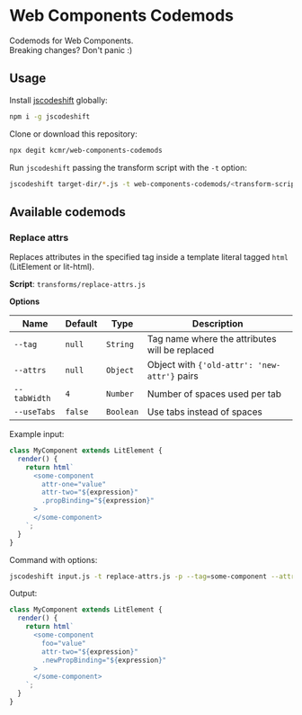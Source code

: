 # Web Components Codemods

Codemods for Web Components.  
Breaking changes? Don't panic :)

## Usage

Install [jscodeshift](https://github.com/facebook/jscodeshift) globally:

```bash
npm i -g jscodeshift
```

Clone or download this repository:

```bash
npx degit kcmr/web-components-codemods
```

Run `jscodeshift` passing the transform script with the `-t` option:

```bash
jscodeshift target-dir/*.js -t web-components-codemods/<transform-script>.js
```

## Available codemods

### Replace attrs

Replaces attributes in the specified tag inside a template literal tagged `html` (LitElement or lit-html).

**Script**: `transforms/replace-attrs.js`

**Options**

| Name         | Default | Type      | Description                                    |
| ------------ | ------- | --------- | ---------------------------------------------- |
| `--tag`      | `null`  | `String`  | Tag name where the attributes will be replaced |
| `--attrs`    | `null`  | `Object`  | Object with `{'old-attr': 'new-attr'}` pairs   |
| `--tabWidth` | `4`     | `Number`  | Number of spaces used per tab                  |
| `--useTabs`  | `false` | `Boolean` | Use tabs instead of spaces                     |

Example input:

```js
class MyComponent extends LitElement {
  render() {
    return html`
      <some-component
        attr-one="value"
        attr-two="${expression}"
        .propBinding="${expression}"
      >
      </some-component>
    `;
  }
}
```

Command with options:

```bash
jscodeshift input.js -t replace-attrs.js -p --tag=some-component --attrs='{"attr-one": "foo", ".propBinding": ".newPropBinding"}'
```

Output:

```js
class MyComponent extends LitElement {
  render() {
    return html`
      <some-component
        foo="value"
        attr-two="${expression}"
        .newPropBinding="${expression}"
      >
      </some-component>
    `;
  }
}
```
